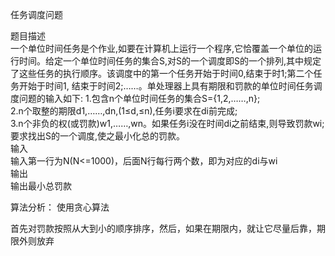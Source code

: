 任务调度问题  

题目描述   
    一个单位时间任务是个作业,如要在计算机上运行一个程序,它恰覆盖一个单位的运行时间。给定一个单位时间任务的集合S,对S的一个调度即S的一个排列,其中规定了这些任务的执行顺序。该调度中的第一个任务开始于时间0,结束于时1;第二个任务开始于时间1, 结束于时间2;……。单处理器上具有期限和罚款的单位时间任务调度问题的输入如下: 
     1.包含n个单位时间任务的集合S={1,2,……,n};   
     2.n个取整的期限d1,……,dn,(1≤d,≤n),任务i要求在di前完成;   
     3.n个非负的权(或罚款)w1,……,wn。如果任务i没在时间di之前结束,则导致罚款wi;   
     要求找出S的一个调度,使之最小化总的罚款。   
输入   
    输入第一行为N(N<=1000)，后面N行每行两个数，即为对应的di与wi   
输出   
输出最小总罚款   

算法分析：
使用贪心算法

首先对罚款按照从大到小的顺序排序，然后，如果在期限内，就让它尽量后靠，期限外则放弃